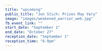 ```yaml
---
title: "upcoming"
public_title: "Jon Stich: Prizes May Vary"
image: "images/weakened_warrior_web.jpg"
fb_event_link: ""
start_date: "September 1"
end_date: "October 27"
reception_date: "September 1"
reception_time: "6-9pm"
---
```

